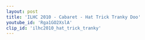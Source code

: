 ```yaml
---
layout: post
title: 'ILHC 2010 - Cabaret - Hat Trick Tranky Doo'
youtube_id: 'Rga1GO2XslA'
clip_id: 'ilhc2010_hat_trick_tranky'
---
```


